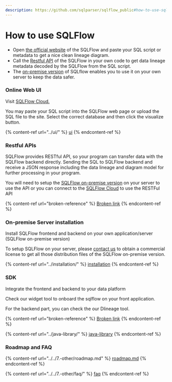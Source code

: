 ```yaml
---
description: https://github.com/sqlparser/sqlflow_public#how-to-use-sqlflow
---
```


# How to use SQLFlow

* Open [the official website](https://sqlflow.gudusoft.com/) of the SQLFlow and paste your SQL script or metadata to get a nice clean lineage diagram.
* Call the [Restful API](https://github.com/sqlparser/sqlflow\_public/blob/master/api) of the SQLFlow in your own code to get data lineage metadata decoded by the SQLFlow from the SQL script.
* The [on-premise version](https://github.com/sqlparser/sqlflow\_public/blob/master/install\_sqlflow.md) of SQLflow enables you to use it on your own server to keep the data safer.

### Online Web UI

Visit [SQLFlow Cloud.](https://sqlflow.gudusoft.com)

You may paste your SQL script into the SQLFlow web page or upload the SQL file to the site. Select the correct database and then click the visualize button.

{% content-ref url="../ui/" %}
[ui](../ui/)
{% endcontent-ref %}

### Restful APIs

SQLFlow provides RESTful API, so your program can transfer data with the SQLFlow backend directly. Sending the SQL to SQLFlow backend and receive a JSON response including the data lineage and diagram model for further processing in your program.

You will need to setup the [SQLFlow on-premise version](how-to-use-sqlflow.md#on-premise-server-installation) on your server to use the API or you can connect to the [SQLFlow Cloud](https://sqlflow.gudusoft.com) to use the RESTFul API

{% content-ref url="broken-reference" %}
[Broken link](broken-reference)
{% endcontent-ref %}

### On-premise Server installation

Install SQLFlow frontend and backend on your own application/server (SQLFlow on-premise version)

To setup SQLFlow on your server, please [contact us](https://www.gudusoft.com/request-a-quote/) to obtain a commercial license to get all those distribution files of the SQLFlow on-premise version.

{% content-ref url="../installation/" %}
[installation](../installation/)
{% endcontent-ref %}

### SDK

Integrate the frontend and backend to your data platform

Check our widget tool to onboard the sqlflow on your front application.

For the backend part, you can check the our Dlineage tool.

{% content-ref url="broken-reference" %}
[Broken link](broken-reference)
{% endcontent-ref %}

{% content-ref url="../java-library/" %}
[java-library](../java-library/)
{% endcontent-ref %}

### Roadmap and FAQ

{% content-ref url="../../7.-other/roadmap.md" %}
[roadmap.md](../../7.-other/roadmap.md)
{% endcontent-ref %}

{% content-ref url="../../7.-other/faq/" %}
[faq](../../7.-other/faq/)
{% endcontent-ref %}
